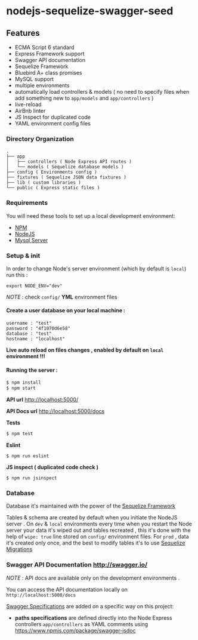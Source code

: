 # nodejs-sequelize-swagger-seed

## Features

- ECMA Script 6 standard
- Express Framework support
- Swagger API documentation
- Sequelize Framework
- Bluebird A+ class promises
- MySQL support
- multiple environments
- automatically load controllers & models ( no need to specify files when add something new to `app/models` and `app/controllers` )
- live-reload
- AirBnb linter
- JS Inspect for duplicated code
- YAML environment config files

### Directory Organization

```    
.
├── app
│   ├── controllers ( Node Express API routes )
│   └── models ( Sequelize database models )
├── config ( Environments config )
├── fixtures ( Sequelize JSON data fixtures )
├── lib ( custom libraries )
└── public ( Express static files )
```  

### Requirements

You will need these tools to set up a local development environment:

* [NPM](https://www.npmjs.com/)
* [NodeJS](https://nodejs.org/)
* [Mysql Server](https://www.mysql.com/)

### Setup & init

In order to change Node's server environment (which by default is `local`) run this :
``` 
export NODE_ENV="dev"
```

*NOTE* : check `config/` **YML** environment files

#### Create a user database on your local machine :

```
username : "test"
password : "4f1070d6e58"
database : "test"
hostname : "localhost"
```

**Live auto reload on files changes , enabled by default on `local` environment !!!**

#### Running the server :

```sh
$ npm install
$ npm start
```

**API url** [http://localhost:5000/](http://localhost:5000/)

**API Docs url** [http://localhost:5000/docs](http://localhost:5000/docs)

**Tests**

```sh
$ npm test
```

**Eslint**

```
$ npm run eslint
```

**JS inspect ( duplicated code check )**

```
$ npm run jsinspect
```


### Database

Database it's maintained with the power of the [Sequelize Framework](http://docs.sequelizejs.com/en/v3/)

Tables & schema are created by default when you initiate the NodeJS server . On `dev` & `local` environments 
every time when you restart the Node server your data it's wiped out and tables recreated , this it's done
with the help of `wipe: true` line stored on `config/` environment files. For `prod` , data it's created only once,
and the best to modify tables it's to use [Sequelize Migrations](http://docs.sequelizejs.com/en/latest/docs/migrations/)

### Swagger API Documentation http://swagger.io/

*NOTE* : API docs are available only on the development environments .

You can access the API documentation locally on `http://localhost:5000/docs`

[Swagger Specifications](http://swagger.io/specification/) are added on a specific way on this project:

- **paths specifications** are defined directly into the Node Express controllers `app/controllers` as YAML comments using https://www.npmjs.com/package/swagger-jsdoc
